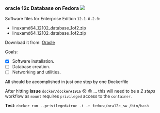 ### **oracle 12c** Database on Fedora [![][license-svg]][license-url]

Software files for Enterprise Edition ``12.1.0.2.0``:

- linuxamd64_12102_database_1of2.zip
- linuxamd64_12102_database_1of2.zip

Download it from: [Oracle](http://www.oracle.com/technetwork/database/enterprise-edition/downloads/index.html)

Goals:

- [x] Software installation.
- [ ] Database creation.
- [ ] Networking and utilities.

~~All~~ ~~should~~ ~~be~~ ~~accomplished~~ ~~in~~ ~~just~~ ~~one~~ ~~step~~ ~~by~~ ~~one~~ ~~Dockerfile~~

After hitting **issue** ``docker/docker#1916`` :disappointed: :disappointed: ... this will need to be a
*2 steps* workflow as ``mount`` requires ``privileged`` access to the ``container``.

**Test**: ``docker run --privileged=true -i -t fedora/ora12c_sw /bin/bash``

[license-url]: https://github.com/klashxx/docker/tree/master/oracle12c/blob/master/LICENSE.txt
[license-svg]: https://img.shields.io/badge/license-MIT-red.svg
